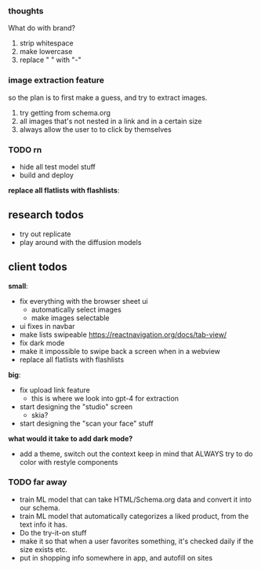 ### thoughts

What do with brand?

1. strip whitespace
2. make lowercase
3. replace " " with "-"

### image extraction feature

so the plan is to first make a guess, and try to extract images.

1. try getting from schema.org
2. all images that's not nested in a link and in a certain size
3. always allow the user to to click by themselves

### TODO rn

- hide all test model stuff
- build and deploy

**replace all flatlists with flashlists**:

## research todos

- try out replicate
- play around with the diffusion models

## client todos

**small**:

- fix everything with the browser sheet ui
  - automatically select images
  - make images selectable
- ui fixes in navbar
- make lists swipeable
  https://reactnavigation.org/docs/tab-view/
- fix dark mode
- make it impossible to swipe back a screen when in a webview
- replace all flatlists with flashlists

**big**:

- fix upload link feature
  - this is where we look into gpt-4 for extraction
- start designing the "studio" screen
  - skia?
- start designing the "scan your face" stuff

**what would it take to add dark mode?**

- add a theme, switch out the context
  keep in mind that ALWAYS try to do color with restyle components

### TODO far away

- train ML model that can take HTML/Schema.org data and convert it into our schema.
- train ML model that automatically categorizes a liked product, from the text info it has.
- Do the try-it-on stuff
- make it so that when a user favorites something, it's checked daily if the size exists etc.
- put in shopping info somewhere in app, and autofill on sites

